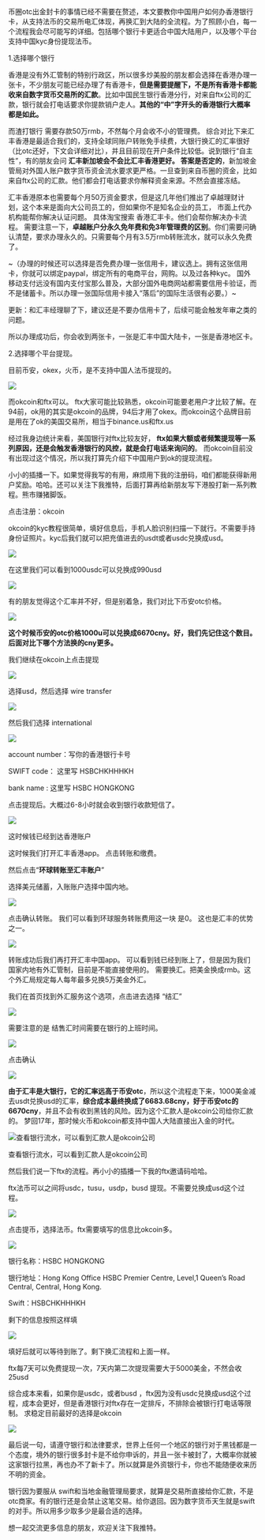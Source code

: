 币圈otc出金封卡的事情已经不需要在赘述，本文要教你中国用户如何办香港银行卡，从支持法币的交易所电汇体现，再换汇到大陆的全流程。为了照顾小白，每一个流程我会尽可能写的详细。包括哪个银行卡更适合中国大陆用户，以及哪个平台支持中国kyc身份提现法币。

1.选择哪个银行

香港是没有外汇管制的特别行政区，所以很多炒美股的朋友都会选择在香港办理一张卡，不少朋友可能已经办理了有香港卡，**但是需要提醒下，不是所有香港卡都能收来自数字货币交易所的汇款**。比如中国民生银行香港分行，对来自ftx公司的汇款，银行就会打电话要求你提款销户走人。**其他的“中”字开头的香港银行大概率都是如此。**

而渣打银行 需要存款50万rmb，不然每个月会收不小的管理费。 综合对比下来汇丰香港是最适合我们的，支持全球同账户转账免手续费，大银行换汇的汇率很好（比otc还好，下文会详细对比），并且目前现在开户条件比较低。说到银行“自主性”，有的朋友会问 **汇丰新加坡会不会比汇丰香港更好。 答案是否定的**，新加坡金管局对外国人账户数字货币资金流水要求更严格。一旦查到来自币圈的资金，比如来自ftx公司的汇款。他们都会打电话要求你解释资金来源。不然会直接冻结。

汇丰香港原本也需要每个月50万资金要求，但是这几年他们推出了卓越理财计划，这个本来是面向大公司员工的，但如果你不是知名企业的员工， 市面上代办机构能帮你解决认证问题。 具体淘宝搜索 香港汇丰卡。他们会帮你解决办卡流程。 需要注意一下，**卓越账户分永久免年费和免3年管理费的区别**。你们需要问确认清楚，要求办理永久的。只需要每个月有3.5万rmb转账流水，就可以永久免费了。

~（办理的时候还可以选择是否免费办理一张信用卡，建议选上。拥有这张信用卡，你就可以绑定paypal，绑定所有的电商平台，网购。以及过各种kyc。 国外移动支付远没有国内支付宝那么普及，大部分国外电商网站都需要信用卡验证，而不是储蓄卡。所以办理一张国际信用卡接入“落后”的国际生活很有必要。）~

更新：和汇丰经理聊了下，建议还是不要办信用卡了，后续可能会触发年审之类的问题。

所以办理成功后，你会收到两张卡，一张是汇丰中国大陆卡，一张是香港地区卡。

2.选择哪个平台提现。

目前币安，okex，火币，是不支持中国人法币提现的。

![](https://mirror.xyz/_next/image?url=https%3A%2F%2Fimages.mirror-media.xyz%2Fpublication-images%2FptRe9q_8WGwoHQ1xlCGia.png&w=3840&q=90)

而okcoin和ftx可以。 ftx大家可能比较熟悉，okcoin可能要老用户才比较了解。在94前，ok用的其实是okcoin的品牌，94后才用了okex。而okcoin这个品牌目前是用在了ok的美国交易所，相当于binance.us和ftx.us

经过我身边统计来看，美国银行对ftx比较友好， **ftx如果大额或者频繁提现等一系列原因，还是会触发香港银行的风控，就是会打电话来询问的**。 而okcoin目前没有出现过这个情况，所以我打算先介绍下中国用户到ok的提现流程。

小小的插播一下。如果觉得我写的有用，麻烦用下我的注册码，咱们都能获得新用户奖励。哈哈。还可以关注下我推特，后面打算再给新朋友写下港股打新一系列教程。熊市赚猪脚饭。

点击注册：okcoin

okcoin的kyc教程很简单，填好信息后，手机人脸识别扫描一下就行。不需要手持身份证照片。kyc后我们就可以把充值进去的usdt或者usdc兑换成usd。

![](https://mirror.xyz/_next/image?url=https%3A%2F%2Fimages.mirror-media.xyz%2Fpublication-images%2FnkTk_hWPEvT8ZV09Yu2jw.png&w=3840&q=90)

在这里我们可以看到1000usdc可以兑换成990usd

![](https://mirror.xyz/_next/image?url=https%3A%2F%2Fimages.mirror-media.xyz%2Fpublication-images%2FGXDk1ltRJ4zuEIvUli4d_.png&w=1920&q=90)

有的朋友觉得这个汇率并不好，但是别着急，我们对比下币安otc价格。

![](https://mirror.xyz/_next/image?url=https%3A%2F%2Fimages.mirror-media.xyz%2Fpublication-images%2Fgg16Qd1On__ek3OCsIvzN.png&w=3840&q=90)

**这个时候币安的otc价格1000u可以兑换成6670cny。好，我们先记住这个数目。后面对比下哪个方法换的cny更多。**

我们继续在okcoin上点击提现

![](https://mirror.xyz/_next/image?url=https%3A%2F%2Fimages.mirror-media.xyz%2Fpublication-images%2FHn_Sc0Alnqg4sGA2yNunT.png&w=1920&q=90)

选择usd，然后选择 wire transfer

![](https://mirror.xyz/_next/image?url=https%3A%2F%2Fimages.mirror-media.xyz%2Fpublication-images%2F5X03tOHB6r6iai0bWmZQG.png&w=1920&q=90)

然后我们选择 international

![](https://mirror.xyz/_next/image?url=https%3A%2F%2Fimages.mirror-media.xyz%2Fpublication-images%2FoV7T7Kvyu5U3lT-nw3YFQ.png&w=1920&q=90)

account number：写你的香港银行卡号

SWIFT code： 这里写 HSBCHKHHHKH

bank name : 这里写 HSBC HONGKONG

点击提现后。大概过6-8小时就会收到银行收款短信了。

![](https://mirror.xyz/_next/image?url=https%3A%2F%2Fimages.mirror-media.xyz%2Fpublication-images%2FGs8qmVEBa1t2ZSQTXcQou.png&w=1920&q=90)

这时候钱已经到达香港账户

这时候我们打开汇丰香港app。 点击转账和缴费。

然后点击“**环球转账至汇丰账户**”

选择美元储蓄，入账账户选择中国内地。

![](https://mirror.xyz/_next/image?url=https%3A%2F%2Fimages.mirror-media.xyz%2Fpublication-images%2FjcN6PkrJlrDEXZ5ENnQN4.png&w=1920&q=90)

点击确认转账。 我们可以看到环球服务转账费用这一块 是0。 这也是汇丰的优势之一。

![](https://mirror.xyz/_next/image?url=https%3A%2F%2Fimages.mirror-media.xyz%2Fpublication-images%2FSdskGXw_fyKT5th3nZXUF.png&w=1920&q=90)

转账成功后我们再打开汇丰中国app。 可以看到钱已经到账上了，但是因为我们国家内地有外汇管制，目前是不能直接使用的。 需要换汇。把美金换成rmb。这个外汇局规定每人每年最多兑换5万美金外汇。

我们在首页找到外汇服务这个选项，点击进去选择 “结汇”

![](https://mirror.xyz/_next/image?url=https%3A%2F%2Fimages.mirror-media.xyz%2Fpublication-images%2FWU3I-30GQyCBV6kVpmn2X.png&w=3840&q=90)

需要注意的是 结售汇时间需要在银行的上班时间。

![](https://mirror.xyz/_next/image?url=https%3A%2F%2Fimages.mirror-media.xyz%2Fpublication-images%2FHNEXvrnS3oSeW-J7Trt7H.png&w=3840&q=90)

点击确认

![](https://mirror.xyz/_next/image?url=https%3A%2F%2Fimages.mirror-media.xyz%2Fpublication-images%2FmBx9kQcC-_wGWgQO_LU9z.png&w=1920&q=90)

**由于汇丰是大银行，它的汇率远高于币安otc**，所以这个流程走下来，1000美金减去usdt兑换usd的汇率，**综合成本最终换成了6683.68cny，好于币安otc的6670cny**，并且不会有收到黑钱的风险。因为这个汇款人是okcoin公司给你汇款的。 梦回17年，那时候火币和okcoin都支持中国人大陆直接出入金的时代。

![查看银行流水，可以看到汇款人是okcoin公司](https://mirror.xyz/_next/image?url=https%3A%2F%2Fimages.mirror-media.xyz%2Fpublication-images%2F27rs6LVlY2JcxL2JwEDee.png&w=1920&q=90)

查看银行流水，可以看到汇款人是okcoin公司

然后我们说一下ftx的流程。再小小的插播一下我的ftx邀请码哈哈。

ftx法币可以之间将usdc，tusu，usdp，busd 提现。不需要兑换成usd这个过程。

![](https://mirror.xyz/_next/image?url=https%3A%2F%2Fimages.mirror-media.xyz%2Fpublication-images%2FBV1V-0qdEbhoaeU2AH84O.png&w=3840&q=90)

点击提币，选择法币。ftx需要填写的信息比okcoin多。

![](https://mirror.xyz/_next/image?url=https%3A%2F%2Fimages.mirror-media.xyz%2Fpublication-images%2F0t8pCSSK-Kf21dnuoDj6u.png&w=3840&q=90)

银行名称：HSBC HONGKONG

银行地址：Hong Kong Office HSBC Premier Centre, Level,1 Queen’s Road Central, Central, Hong Kong.

Swift：HSBCHKHHHKH

剩下的信息按照这样填

![](https://mirror.xyz/_next/image?url=https%3A%2F%2Fimages.mirror-media.xyz%2Fpublication-images%2FJhiCJtezNgW6X4pibz5ox.png&w=3840&q=90)

填好后就可以等待到账了。剩下换汇流程和上面一样。

ftx每7天可以免费提现一次，7天内第二次提现需要大于5000美金，不然会收25usd

综合成本来看，如果你是usdc，或者busd ，ftx因为没有usdc兑换成usd这个过程，成本会更好，但是香港银行对ftx存在一定排斥，不排除会被银行打电话等限制。 求稳定目前最好的选择是okcoin

![](https://mirror.xyz/_next/image?url=https%3A%2F%2Fimages.mirror-media.xyz%2Fpublication-images%2FegRtd6XNNTRhOhxnItH79.png&w=3840&q=90)

最后说一句，请遵守银行和法律要求，世界上任何一个地区的银行对于黑钱都是一个态度，境外的银行很多封卡是不给你申诉的，并且一张卡被封了，大概率你就被这家银行拉黑，再也办不了新卡了。所以就算是外资银行卡，你也不能随便收来历不明的资金。

银行因为要服从 swift和当地金融管理局要求，就算是交易所直接给你汇款，不是otc商家。有的银行还是会禁止这笔交易。给你退回。因为数字货币天生就是swift的对手。所以用多少取多少是最合适的选择。

想一起交流更多信息的朋友，欢迎关注下我推特。